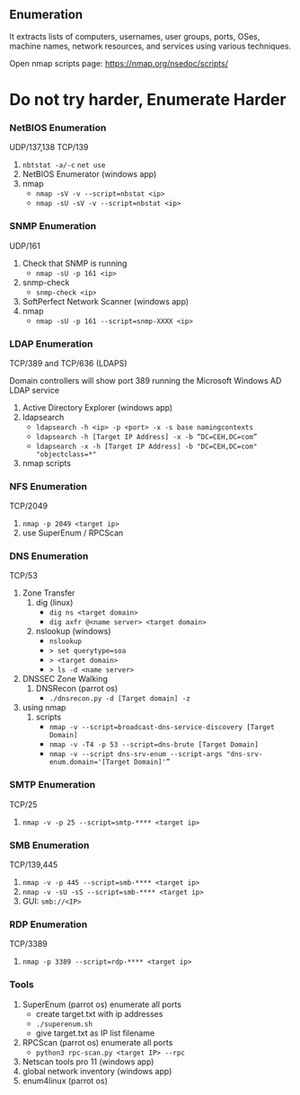 ## Enumeration
It extracts lists of computers, usernames, user groups, ports, OSes, machine names, network resources, and services using various techniques.

Open nmap scripts page: https://nmap.org/nsedoc/scripts/

# Do not try harder, Enumerate Harder


### NetBIOS Enumeration
UDP/137,138 TCP/139
1. `nbtstat -a/-c` `net use`
2. NetBIOS Enumerator (windows app)
3. nmap
   - `nmap -sV -v --script=nbstat <ip>`
   - `nmap -sU -sV -v --script=nbstat <ip>`


### SNMP Enumeration
UDP/161
1. Check that SNMP is running
    - `nmap -sU -p 161 <ip>`
2. snmp-check
   - `snmp-check <ip>`
3. SoftPerfect Network Scanner (windows app)
4. nmap
   - `nmap -sU -p 161 --script=snmp-XXXX <ip>`


### LDAP Enumeration
TCP/389 and TCP/636 (LDAPS)

Domain controllers will show port 389 running the Microsoft Windows AD LDAP service

1. Active Directory Explorer (windows app)
2. ldapsearch
   - `ldapsearch -h <ip> -p <port> -x -s base namingcontexts`
   - `ldapsearch -h [Target IP Address] -x -b “DC=CEH,DC=com”`
   - `ldapsearch -x -h [Target IP Address] -b "DC=CEH,DC=com" "objectclass=*"`
3. nmap scripts


### NFS Enumeration
TCP/2049
1. `nmap -p 2049 <target ip>`
2. use SuperEnum / RPCScan 


### DNS Enumeration
TCP/53
1. Zone Transfer
   1. dig (linux)
      - `dig ns <target domain>`
      - `dig axfr @<name server> <target domain>`
    2. nslookup (windows)
       - `nslookup`
       - `> set querytype=soa`
       - `> <target domain>`
       - `> ls -d <name server>`
2. DNSSEC Zone Walking
   1. DNSRecon (parrot os)
      - `./dnsrecon.py -d [Target domain] -z`
3. using nmap
   1. scripts
      - `nmap -v --script=broadcast-dns-service-discovery [Target Domain]`
      - `nmap -v -T4 -p 53 --script=dns-brute [Target Domain]`
      - `nmap -v --script dns-srv-enum --script-args "dns-srv-enum.domain='[Target Domain]'”`


### SMTP Enumeration
TCP/25
1. `nmap -v -p 25 --script=smtp-**** <target ip>`

### SMB Enumeration
TCP/139,445
1. `nmap -v -p 445 --script=smb-**** <target ip>`
2. `nmap -v -sU -sS --script=smb-**** <target ip>`
3. GUI: `smb://<IP>`

### RDP Enumeration
TCP/3389
1. `nmap -p 3389 --script=rdp-**** <target ip>`

### Tools
1. SuperEnum (parrot os) enumerate all ports
   - create target.txt with ip addresses
   - `./superenum.sh`
   - give target.txt as IP list filename
2. RPCScan (parrot os) enumerate all ports
   - `python3 rpc-scan.py <target IP> --rpc`
3. Netscan tools pro 11 (windows app)
4. global network inventory (windows app)
5. enum4linux (parrot os)